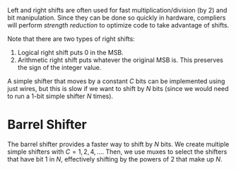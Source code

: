 Left and right shifts are often used for fast multiplication/division (by 2) and bit manipulation. Since they can be done so quickly in hardware, compliers will perform *strength reduction* to optimize code to take advantage of shifts.

Note that there are two types of right shifts:
1. Logical right shift puts 0 in the MSB.
2. Arithmetic right shift puts whatever the original MSB is. This preserves the sign of the integer value.

A simple shifter that moves by a constant $C$ bits can be implemented using just wires, but this is slow if we want to shift by $N$ bits (since we would need to run a 1-bit simple shifter $N$ times).

# Barrel Shifter
The barrel shifter provides a faster way to shift by $N$ bits. We create multiple simple shifters with $C = 1, 2, 4, \ldots$. Then, we use muxes to select the shifters that have bit $1$ in $N$, effectively shifting by the powers of 2 that make up $N$.
